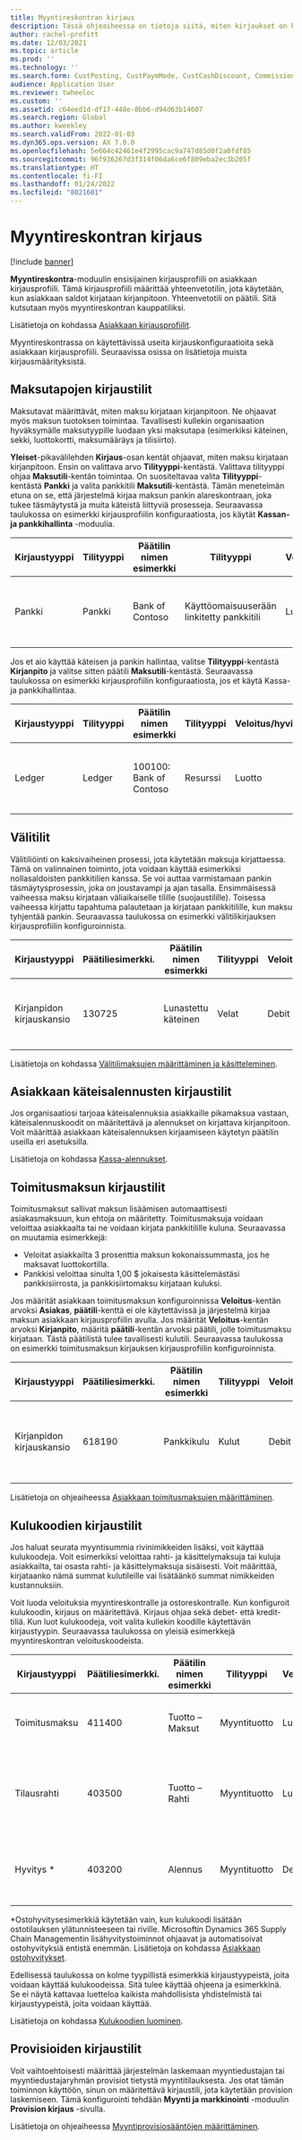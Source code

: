 ```yaml
---
title: Myyntireskontran kirjaus
description: Tässä ohjeaiheessa on tietoja siitä, miten kirjaukset on konfiguroitu myyntireskontraan, sekä esimerkkejä kirjauskonfiguraatioista.
author: rachel-profitt
ms.date: 12/03/2021
ms.topic: article
ms.prod: ''
ms.technology: ''
ms.search.form: CustPosting, CustPaymMode, CustCashDiscount, CommissionPosting, MarkupTable\_Cust, CustPaymFee
audience: Application User
ms.reviewer: twheeloc
ms.custom: ''
ms.assetid: c64eed1d-df17-448e-8bb6-d94d63b14607
ms.search.region: Global
ms.author: kweekley
ms.search.validFrom: 2022-01-03
ms.dyn365.ops.version: AX 7.0.0
ms.openlocfilehash: 5e664c42461e4f2995cac9a747d85d0f2a0fdf85
ms.sourcegitcommit: 96f936267d3f314f06da6ce6f809eba2ec3b205f
ms.translationtype: HT
ms.contentlocale: fi-FI
ms.lasthandoff: 01/24/2022
ms.locfileid: "8021601"
---
```

# <a name="accounts-receivable-posting"></a>Myyntireskontran kirjaus

[!include [banner](../includes/banner.md)]

**Myyntireskontra**-moduulin ensisijainen kirjausprofiili on asiakkaan kirjausprofiili. Tämä kirjausprofiili määrittää yhteenvetotilin, jota käytetään, kun asiakkaan saldot kirjataan kirjanpitoon. Yhteenvetotili on päätili. Sitä kutsutaan myös myyntireskontran kauppatiliksi.

Lisätietoja on kohdassa [Asiakkaan kirjausprofiilit](../accounts-receivable/customer-posting-profiles.md).

Myyntireskontrassa on käytettävissä useita kirjauskonfiguraatioita sekä asiakkaan kirjausprofiili. Seuraavissa osissa on lisätietoja muista kirjausmäärityksistä.

## <a name="posting-accounts-for-methods-of-payment"></a>Maksutapojen kirjaustilit

Maksutavat määrittävät, miten maksu kirjataan kirjanpitoon. Ne ohjaavat myös maksun tuotoksen toimintaa. Tavallisesti kullekin organisaation hyväksymälle maksutyypille luodaan yksi maksutapa (esimerkiksi käteinen, sekki, luottokortti, maksumääräys ja tilisiirto).

**Yleiset**-pikavälilehden **Kirjaus**-osan kentät ohjaavat, miten maksu kirjataan kirjanpitoon. Ensin on valittava arvo **Tilityyppi**-kentästä. Valittava tilityyppi ohjaa **Maksutili**-kentän toimintaa. On suositeltavaa valita **Tilityyppi**-kentästä **Pankki** ja valita pankkitili **Maksutili**-kentästä. Tämän menetelmän etuna on se, että järjestelmä kirjaa maksun pankin alareskontraan, joka tukee täsmäytystä ja muita käteistä liittyviä prosesseja. Seuraavassa taulukossa on esimerkki kirjausprofiilin konfiguraatiosta, jos käytät **Kassan- ja pankkihallinta** -moduulia.

| Kirjaustyyppi | Tilityyppi | Päätilin nimen esimerkki | Tilityyppi | Veloitus/hyvitys? | Selvitystili | Kuvaus |
|--------------|--------------|---------------------------|--------------|---------------|------------------|-------------|
| Pankki | Pankki | Bank of Contoso | Käyttöomaisuuserään linkitetty pankkitili | Luotto | Ei | Määritä kunkin maksutavan päätili **Maksutili**-kenttään. |

Jos et aio käyttää käteisen ja pankin hallintaa, valitse **Tilityyppi**-kentästä **Kirjanpito** ja valitse sitten päätili **Maksutili**-kentästä. Seuraavassa taulukossa on esimerkki kirjausprofiilin konfiguraatiosta, jos et käytä Kassa- ja pankkihallintaa.

| Kirjaustyyppi | Tilityyppi | Päätilin nimen esimerkki | Tilityyppi | Veloitus/hyvitys? | Selvitystili | Kuvaus |
|--------------|--------------|---------------------------|--------------|---------------|------------------|-------------|
| Ledger | Ledger | 100100: Bank of Contoso | Resurssi | Luotto | Ei | Määritä kunkin maksutavan päätili **Maksutili**-kenttään. |

## <a name="bridging-accounts"></a>Välitilit

Välitiliöinti on kaksivaiheinen prosessi, jota käytetään maksuja kirjattaessa. Tämä on valinnainen toiminto, jota voidaan käyttää esimerkiksi nollasaldoisten pankkitilien kanssa. Se voi auttaa varmistamaan pankin täsmäytysprosessin, joka on joustavampi ja ajan tasalla. Ensimmäisessä vaiheessa maksu kirjataan väliaikaiselle tilille (suojaustilille). Toisessa vaiheessa kirjattu tapahtuma palautetaan ja kirjataan pankkitilille, kun maksu tyhjentää pankin. Seuraavassa taulukossa on esimerkki välitilikirjauksen kirjausprofiilin konfiguroinnista.

| Kirjaustyyppi | Päätiliesimerkki. | Päätilin nimen esimerkki | Tilityyppi | Veloitus/hyvitys? | Selvitystili | Kuvaus |
|--------------|----------------------|---------------------------|--------------|---------------|------------------|-------------|
| Kirjanpidon kirjauskansio | 130725 | Lunastettu käteinen | Velat | Debit | Kyllä | Määritä kunkin maksutavan päätili **Välitili**-kenttään. |

Lisätietoja on kohdassa [Välitilimaksujen määrittäminen ja käsitteleminen](../accounts-receivable/set-up-and-process-bridged-payments.md).

## <a name="posting-accounts-for-customer-cash-discounts"></a>Asiakkaan käteisalennusten kirjaustilit

Jos organisaatiosi tarjoaa käteisalennuksia asiakkaille pikamaksua vastaan, käteisalennuskoodit on määritettävä ja alennukset on kirjattava kirjanpitoon. Voit määrittää asiakkaan käteisalennuksen kirjaamiseen käytetyn päätilin useilla eri asetuksilla.

Lisätietoja on kohdassa [Kassa-alennukset](../cash-bank-management/cash-discounts.md).

## <a name="posting-accounts-for-payment-fees"></a>Toimitusmaksun kirjaustilit

Toimitusmaksut sallivat maksun lisäämisen automaattisesti asiakasmaksuun, kun ehtoja on määritetty. Toimitusmaksuja voidaan veloittaa asiakkaalta tai ne voidaan kirjata pankkitilille kuluna. Seuraavassa on muutamia esimerkkejä:

- Veloitat asiakkailta 3 prosenttia maksun kokonaissummasta, jos he maksavat luottokortilla.
- Pankkisi veloittaa sinulta 1,00 $ jokaisesta käsittelemästäsi pankkisiirrosta, ja pankkisiirtomaksu kirjataan kuluksi.

Jos määrität asiakkaan toimitusmaksun konfiguroinnissa **Veloitus**-kentän arvoksi **Asiakas**, **päätili**-kenttä ei ole käytettävissä ja järjestelmä kirjaa maksun asiakkaan kirjausprofiilin avulla. Jos määrität **Veloitus**-kentän arvoksi **Kirjanpito**, määritä **päätili**-kentän arvoksi päätili, jolle toimitusmaksu kirjataan. Tästä päätilistä tulee tavallisesti kulutili. Seuraavassa taulukossa on esimerkki toimitusmaksun kirjauksen kirjausprofiilin konfiguroinnista.

| Kirjaustyyppi | Päätiliesimerkki. | Päätilin nimen esimerkki | Tilityyppi | Veloitus/hyvitys? | Selvitystili | Kuvaus |
|--------------|----------------------|---------------------------|--------------|---------------|------------------|-------------|
| Kirjanpidon kirjauskansio | 618190 | Pankkikulu | Kulut | Debit | Ei |  Jos **Kulu**-kenttään on valittu **Kirjanpito**, voit valita tämän tilin **Päätili**-kentässä toimitusmaksulle. |

Lisätietoja on ohjeaiheessa [Asiakkaan toimitusmaksujen määrittäminen](../accounts-receivable/tasks/establish-customer-payment-fees.md).

## <a name="posting-accounts-for-charges-codes"></a>Kulukoodien kirjaustilit

Jos haluat seurata myyntisummia rivinimikkeiden lisäksi, voit käyttää kulukoodeja. Voit esimerkiksi veloittaa rahti- ja käsittelymaksuja tai kuluja asiakkailta, tai osasta rahti- ja käsittelymaksuja sisäisesti. Voit määrittää, kirjataanko nämä summat kulutileille vai lisätäänkö summat nimikkeiden kustannuksiin.

Voit luoda veloituksia myyntireskontralle ja ostoreskontralle. Kun konfiguroit kulukoodin, kirjaus on määritettävä. Kirjaus ohjaa sekä debet- että kredit-tiliä. Kun luot kulukoodeja, voit valita kullekin koodille käytettävän kirjaustyypin. Seuraavassa taulukossa on yleisiä esimerkkejä myyntireskontran veloituskoodeista.

| Kirjaustyyppi | Päätiliesimerkki. | Päätilin nimen esimerkki | Tilityyppi | Veloitus/hyvitys? | Selvitystili | Kuvaus |
|--------------|----------------------|---------------------------|--------------|---------------|------------------|-------------|
| Toimitusmaksu | 411400 | Tuotto – Maksut | Myyntituotto | Luotto | Ei | **Esimerkki, jossa ei ole riittävästi varoja:** Asiakkaan/toimittajan debet ja kirjanpitotilin kredit |
| Tilausrahti | 403500 | Tuotto – Rahti | Myyntituotto | Luotto | Ei | **Esimerkki asiakkaalta veloitettavalta rahdista:** Asiakkaan/toimittajan debet ja kirjanpidon kredit |
| Hyvitys  \* | 403200 | Alennus | Myyntituotto | Debit | Ei | **Esimerkki asiakkaan ostohyvityksestä:** Kirjanpitotilin debet ja asiakkaan/toimittajan kredit |

\*Ostohyvitysesimerkkiä käytetään vain, kun kulukoodi lisätään ostotilauksen ylätunnisteeseen tai riville. Microsoftin Dynamics 365 Supply Chain Managementin lisähyvitystoiminnot ohjaavat ja automatisoivat ostohyvityksiä entistä enemmän. Lisätietoja on kohdassa [Asiakkaan ostohyvitykset](../../supply-chain/sales-marketing/tasks/process-customer-rebates.md).

Edellisessä taulukossa on kolme tyypillistä esimerkkiä kirjaustyypeistä, joita voidaan käyttää kulukoodeissa. Sitä tulee käyttää ohjeena ja esimerkkinä. Se ei näytä kattavaa luetteloa kaikista mahdollisista yhdistelmistä tai kirjaustyypeistä, joita voidaan käyttää.

Lisätietoja on kohdassa [Kulukoodien luominen](../accounts-receivable/create-charges-codes.md).

## <a name="posting-accounts-for-commissions"></a>Provisioiden kirjaustilit

Voit vaihtoehtoisesti määrittää järjestelmän laskemaan myyntiedustajan tai myyntiedustajaryhmän provisiot tietystä myyntitilauksesta. Jos otat tämän toiminnon käyttöön, sinun on määritettävä kirjaustili, jota käytetään provision laskemiseen. Tämä konfigurointi tehdään **Myynti ja markkinointi** -moduulin **Provision kirjaus** -sivulla.

Lisätietoja on ohjeaiheessa [Myyntiprovisiosääntöjen määrittäminen](../../supply-chain/sales-marketing/tasks/set-up-sales-commission-rules.md).

